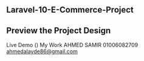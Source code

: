 ## Laravel-10-E-Commerce-Project

## Preview the Project Design

Live Demo ()
My Work AHMED SAMIR 
01006082709
ahmedalayde86@gmail.com